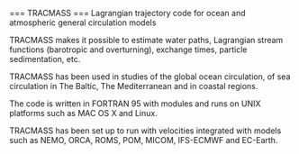 
=== TRACMASS ===
Lagrangian trajectory code for ocean and atmospheric general circulation models

TRACMASS makes it possible to estimate water paths, Lagrangian stream functions (barotropic and overturning), exchange times, particle sedimentation, etc.

TRACMASS has been used in studies of the global ocean circulation, of sea circulation in The Baltic, The Mediterranean and in coastal regions.

The code is written in FORTRAN 95 with modules and runs on UNIX platforms such as MAC OS X and Linux.

TRACMASS has been set up to run with velocities integrated with models such as NEMO, ORCA, ROMS, POM, MICOM, IFS-ECMWF and EC-Earth.